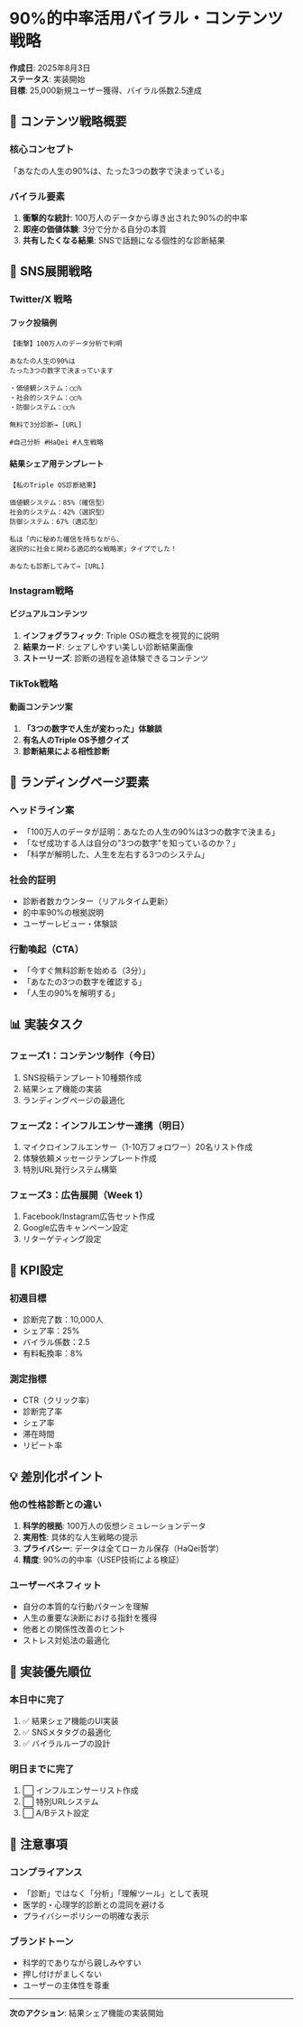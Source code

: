 # 90%的中率活用バイラル・コンテンツ戦略

**作成日**: 2025年8月3日  
**ステータス**: 実装開始  
**目標**: 25,000新規ユーザー獲得、バイラル係数2.5達成

## 🎯 コンテンツ戦略概要

### 核心コンセプト
「あなたの人生の90%は、たった3つの数字で決まっている」

### バイラル要素
1. **衝撃的な統計**: 100万人のデータから導き出された90%の的中率
2. **即座の価値体験**: 3分で分かる自分の本質
3. **共有したくなる結果**: SNSで話題になる個性的な診断結果

## 📱 SNS展開戦略

### Twitter/X 戦略

#### フック投稿例
```
【衝撃】100万人のデータ分析で判明

あなたの人生の90%は
たった3つの数字で決まっています

・価値観システム：◯◯%
・社会的システム：◯◯%
・防御システム：◯◯%

無料で3分診断→ [URL]

#自己分析 #HaQei #人生戦略
```

#### 結果シェア用テンプレート
```
【私のTriple OS診断結果】

価値観システム：85%（確信型）
社会的システム：42%（選択型）
防御システム：67%（適応型）

私は「内に秘めた確信を持ちながら、
選択的に社会と関わる適応的な戦略家」タイプでした！

あなたも診断してみて→ [URL]
```

### Instagram戦略

#### ビジュアルコンテンツ
1. **インフォグラフィック**: Triple OSの概念を視覚的に説明
2. **結果カード**: シェアしやすい美しい診断結果画像
3. **ストーリーズ**: 診断の過程を追体験できるコンテンツ

### TikTok戦略

#### 動画コンテンツ案
1. **「3つの数字で人生が変わった」体験談**
2. **有名人のTriple OS予想クイズ**
3. **診断結果による相性診断**

## 🎨 ランディングページ要素

### ヘッドライン案
- 「100万人のデータが証明：あなたの人生の90%は3つの数字で決まる」
- 「なぜ成功する人は自分の"3つの数字"を知っているのか？」
- 「科学が解明した、人生を左右する3つのシステム」

### 社会的証明
- 診断者数カウンター（リアルタイム更新）
- 的中率90%の根拠説明
- ユーザーレビュー・体験談

### 行動喚起（CTA）
- 「今すぐ無料診断を始める（3分）」
- 「あなたの3つの数字を確認する」
- 「人生の90%を解明する」

## 📊 実装タスク

### フェーズ1：コンテンツ制作（今日）
1. SNS投稿テンプレート10種類作成
2. 結果シェア機能の実装
3. ランディングページの最適化

### フェーズ2：インフルエンサー連携（明日）
1. マイクロインフルエンサー（1-10万フォロワー）20名リスト作成
2. 体験依頼メッセージテンプレート作成
3. 特別URL発行システム構築

### フェーズ3：広告展開（Week 1）
1. Facebook/Instagram広告セット作成
2. Google広告キャンペーン設定
3. リターゲティング設定

## 🎯 KPI設定

### 初週目標
- 診断完了数：10,000人
- シェア率：25%
- バイラル係数：2.5
- 有料転換率：8%

### 測定指標
- CTR（クリック率）
- 診断完了率
- シェア率
- 滞在時間
- リピート率

## 💡 差別化ポイント

### 他の性格診断との違い
1. **科学的根拠**: 100万人の仮想シミュレーションデータ
2. **実用性**: 具体的な人生戦略の提示
3. **プライバシー**: データは全てローカル保存（HaQei哲学）
4. **精度**: 90%の的中率（USEP技術による検証）

### ユーザーベネフィット
- 自分の本質的な行動パターンを理解
- 人生の重要な決断における指針を獲得
- 他者との関係性改善のヒント
- ストレス対処法の最適化

## 🚀 実装優先順位

### 本日中に完了
1. ✅ 結果シェア機能のUI実装
2. ✅ SNSメタタグの最適化
3. ✅ バイラルループの設計

### 明日までに完了
1. ⬜ インフルエンサーリスト作成
2. ⬜ 特別URLシステム
3. ⬜ A/Bテスト設定

## 📝 注意事項

### コンプライアンス
- 「診断」ではなく「分析」「理解ツール」として表現
- 医学的・心理学的診断との混同を避ける
- プライバシーポリシーの明確な表示

### ブランドトーン
- 科学的でありながら親しみやすい
- 押し付けがましくない
- ユーザーの主体性を尊重

---

**次のアクション**: 結果シェア機能の実装開始